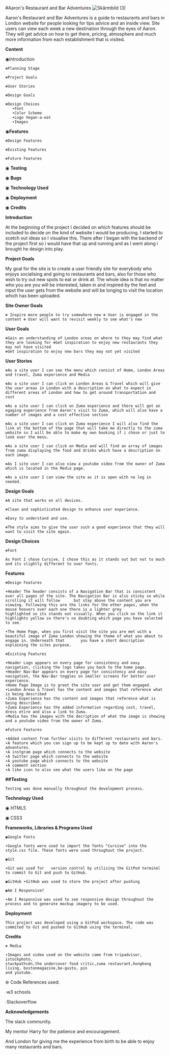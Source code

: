 #Aaron's Restaurant and Bar Adventures
![Skärmbild (3)](https://user-images.githubusercontent.com/102023928/175435017-6a8b69f9-ba16-4d21-b087-51d4fb2cacc1.png)

Aaron's Restaurant and Bar Adventures is a guide to restaurants and bars in London website for people looking for tips advice and an inside view. Site users can view each week a new destination through the eyes of Aaron. They will get advice on how to get there, pricing, atmosphere and much more information from each establishment that is visited.

**Content**

◉Introduction

    ⊛Planning Stage

    ⊛Project Goals

    ⊛User Stories

    ⊛Design Goals

    ⊛Design Choices
       ∙Font
       ∙Color Scheme
       ∙Logo Vegan-a-eat
       ∙Images

◉**Features**

    ⊛Design Features 

    ⊛Existing Features 

    ⊛Future Features

◉ **Testing**

◉ **Bugs**

◉ **Technology Used**

◉ **Deployment**

◉ **Credits**

**Introduction**

At the beginning of the project I decided on which features should be included to decide on the kind of website I would be producing. I started to scetch out ideas so I visualise this. There after I began with the backend of the project first so i would have that up and running and as I went along i brought he design into play.

**Project Goals**

My goal for the site is to create a user friendly site for everybody who enjoys socialising and going to restaurants and bars, also for those who wish to try out new spots to eat or drink at. The whole idea is that no matter who you are you will be interested, taken in and inspired by the feel and input the user gets from the website and will be longing to visit the location which has been uploaded.

**Site Owner Goals**

    ⊛ Inspire more people to try somewhere new ⊛ User is engaged in the content ⊛ User will want to revisit weekly to see what's new

**User Goals**

    ⊛Gain an understanding of London areas on where to they may find what they are looking for ⊛Get inspiration to enjoy new restaurants they may not have visited       
    ⊛Get inspiration to enjoy new bars they may not yet visited

**User Stories**

    ⊛As a site user I can see the menu which consist of Home, London Areas and travel, Zuma experience and Media

    ⊛As a site user I can click on London Areas & Travel which will give the user areas in London with a description on what to expect in different areas of London and how to get around transportation and cost

    ⊛As a site user I can click on Zuma experience and there will get an egaging experience from Aaron's visit to Zuma, which will also have a number of images and a cost effective section

    ⊛As a site user I can click on Zuma experience I will also find the link at the bottom of the page that will take me directly to the zuma website so I will be able to make my own booking if i chose or just to look over the menu.

    ⊛As a site user I can click on Media and will find an array of images from zuma displaying the food and drinks which have a description on each image.

    ⊛As I site user I can also view a youtube video from the owner of Zuma which is located in the Media page.

    ⊛As a site user I can view the site as it is open with no log in needed.

**Design Goals**
    
    ⊛A site that works on all devices.

    ⊛Clean and sophisticated design to enhance user experience.

    ⊛Easy to understand and use.

    ⊛The style aims to give the user such a good experience that they will want to visit the site again.

**Design Choices**

    ⊛Font

    As Font I chose Cursive, I chose this as it stands out but not to much and its slightly different to over fonts.

**Features**

    ⊛Design Features

    ∙Header The header consists of a Navigation Bar that is consistent over all pages of the site. The Navigation Bar is also sticky so while scrolling it will follow      but stay above the content you are viewing. Following this are the links for the other pages, when the mouse hoovers over each one there is a lighter grey              highlighted so its stands out visually. When you click on the link it highlights yellow so there's no doubting which page you have selected to see. 

    ∙The Home Page, when you first visit the site you are met with a beautiful image of Zuma London showing the theme of what you about to engage in. Underneath that       you have a short description explaining the sites purpose.

    ⊛Existing Features

    ∙Header Logo appears on every page for consistency and easy navigation, clicking the logo takes you back to the home page.
    ∙Header Nav-Bar appears on every page for consistency and easy navigation, the Nav-Bar toggles on smaller screens for better user experience.
    ∙Home Page Image is to greet the site user and get them engaged.
    ∙London Areas & Travel has the content and images that reference what is being described
    ∙Zuma Experience has the content and images that reference what is being described. 
    ∙Zuma Experience has the added information regarding cost, travel, dress etire and also a link to Zuma.
    ∙Media has the images with the decription of what the image is showing and a youtube video from the owner of Zuma.

    ⊛Future Features

    ∙Added content from further visits to different restaurants and bars.
    ∙A feature which you can sign up to be kept up to date with Aaron's adventures.
    ∙A instgram page which connects to the website
    ∙A twitter page which connects to the website 
    ∙A youtube page which connects to the website
    ∙A comment section
    ∙A like icon to also see what the users like on the page

**##Testing**

    Testing was done manually throughout the development process.

**Technology Used**

◉ HTML5 

◉ CSS3

**Frameworks, Libraries & Programs Used**

    ◉Google Fonts 
    
    ∙Google fonts were used to import the fonts "Cursive" into the style.css file. These fonts were used throughout the project. 
    
    ◉Git 
    
    ∙Git was used for   version control by utilizing the GitPod terminal to commit to Git and push to GitHub. 
    
    ◉GitHub ∙GitHub was used to store the project after pushing 
    
    ◉Am I Responsive? 
    
    ∙Am I Responsive was used to see responsive design throughout the process and to generate mockup imagery to be used.

**Deployment**

    This project was developed using a GitPod workspace. The code was commited to Git and pushed to GitHub using the terminal.

**Credits**

    ⊛ Media

    ∙Images and video used on the website came from tripadvisor, istockphoto, 
    stackpathcdn,the undercover food critic,zuma restaurant,hongkong living, bostonmagazine,be-gusto, pin 
    and youtube.

⊛ Code References used:

∙w3 schools

∙Stackoverflow

**Acknowledgements**

The slack community.

My mentor Harry for the patience and encouragement.

And London for giving me the experience from birth to be able to enjoy many restaurants and bars.
